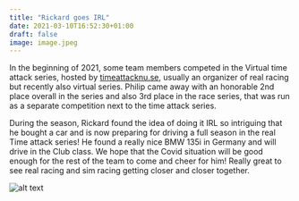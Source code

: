 ```yaml
---
title: "Rickard goes IRL"
date: 2021-03-10T16:52:30+01:00
draft: false
image: image.jpeg
---
```


In the beginning of 2021, some team members competed in the Virtual time attack series, hosted by [timeattacknu.se](https:timeattacknu.se), usually an organizer of real racing but recently also virtual series. Philip came away with an honorable 2nd place overall in the series and also 3rd place in the race series, that was run as a separate competition next to the time attack series.

During the season, Rickard found the idea of doing it IRL so intriguing that he bought a car and is now preparing for driving a full season in the real Time attack series! He found a really nice BMW 135i in Germany and will drive in the Club class. We hope that the Covid situation will be good enough for the rest of the team to come and cheer for him! Really great to see real racing and sim racing getting closer and closer together.

![alt text](/news/rickard-goes-irl/content.jpeg)